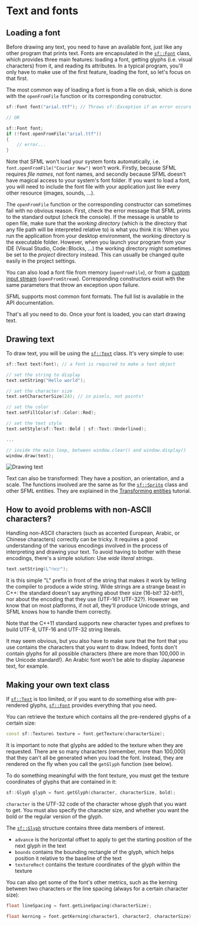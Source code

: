 # Text and fonts

## Loading a font

Before drawing any text, you need to have an available font, just like any other program that prints text.
Fonts are encapsulated in the [`sf::Font`](https://www.sfml-dev.org/documentation/3.0.0/classsf_1_1Font.php "sf::Font documentation") class, which provides three main features: loading a font, getting glyphs (i.e. visual characters) from it, and reading its attributes.
In a typical program, you'll only have to make use of the first feature, loading the font, so let's focus on that first.

The most common way of loading a font is from a file on disk, which is done with the `openFromFile` function or its corresponding constructor.

```cpp
sf::Font font("arial.ttf"); // Throws sf::Exception if an error occurs

// OR

sf::Font font;
if (!font.openFromFile("arial.ttf"))
{
    // error...
}
```

Note that SFML won't load your system fonts automatically, i.e. `font.openFromFile("Courier New")` won't work.
Firstly, because SFML requires _file names_, not font names, and secondly because SFML doesn't have magical access to your system's font folder.
If you want to load a font, you will need to include the font file with your application just like every other resource (images, sounds, ...).

The `openFromFile` function or the corresponding constructor can sometimes fail with no obvious reason.
First, check the error message that SFML prints to the standard output (check the console).
If the message is unable to open file, make sure that the _working directory_ (which is the directory that any file path will be interpreted relative to) is what you think it is: When you run the application from your desktop environment, the working directory is the executable folder.
However, when you launch your program from your IDE (Visual Studio, Code::Blocks, ...) the working directory might sometimes be set to the _project_ directory instead.
This can usually be changed quite easily in the project settings.

You can also load a font file from memory (`openFromFile`), or from a [custom input stream](https://www.sfml-dev.org/tutorials/2.6/system-stream.php "Input streams tutorial") (`openFromStream`).
Corresponding constructors exist with the same parameters that throw an exception upon failure.

SFML supports most common font formats.
The full list is available in the API documentation.

That's all you need to do.
Once your font is loaded, you can start drawing text.

## Drawing text

To draw text, you will be using the [`sf::Text`](https://www.sfml-dev.org/documentation/3.0.0/classsf_1_1Text.php "sf::Text documentation") class.
It's very simple to use:

```cpp
sf::Text text(font); // a font is required to make a text object

// set the string to display
text.setString("Hello world");

// set the character size
text.setCharacterSize(24); // in pixels, not points!

// set the color
text.setFillColor(sf::Color::Red);

// set the text style
text.setStyle(sf::Text::Bold | sf::Text::Underlined);

...

// inside the main loop, between window.clear() and window.display()
window.draw(text);
```

![](https://www.sfml-dev.org/tutorials/2.6/images/graphics-text-draw.png "Drawing text")

Text can also be transformed: They have a position, an orientation, and a scale.
The functions involved are the same as for the [`sf::Sprite`](https://www.sfml-dev.org/documentation/3.0.0/classsf_1_1Sprite.php "sf::Sprite documentation") class and other SFML entities.
They are explained in the [Transforming entities](https://www.sfml-dev.org/tutorials/2.6/graphics-transform.php "'Transforming entities' tutorial") tutorial.

## How to avoid problems with non-ASCII characters?

Handling non-ASCII characters (such as accented European, Arabic, or Chinese characters) correctly can be tricky.
It requires a good understanding of the various encodings involved in the process of interpreting and drawing your text.
To avoid having to bother with these encodings, there's a simple solution: Use _wide literal strings_.

```cpp
text.setString(L"יטאח");
```

It is this simple "L" prefix in front of the string that makes it work by telling the compiler to produce a wide string.
Wide strings are a strange beast in C++: the standard doesn't say anything about their size (16-bit? 32-bit?), nor about the encoding that they use (UTF-16? UTF-32?).
However we know that on most platforms, if not all, they'll produce Unicode strings, and SFML knows how to handle them correctly.

Note that the C++11 standard supports new character types and prefixes to build UTF-8, UTF-16 and UTF-32 string literals.

It may seem obvious, but you also have to make sure that the font that you use contains the characters that you want to draw.
Indeed, fonts don't contain glyphs for all possible characters (there are more than 100,000 in the Unicode standard!).
An Arabic font won't be able to display Japanese text, for example.

## Making your own text class

If [`sf::Text`](https://www.sfml-dev.org/documentation/3.0.0/classsf_1_1Text.php "sf::Text documentation") is too limited, or if you want to do something else with pre-rendered glyphs, [`sf::Font`](https://www.sfml-dev.org/documentation/3.0.0/classsf_1_1Font.php "sf::Font documentation") provides everything that you need.

You can retrieve the texture which contains all the pre-rendered glyphs of a certain size:

```cpp
const sf::Texture& texture = font.getTexture(characterSize);
```

It is important to note that glyphs are added to the texture when they are requested.
There are so many characters (remember, more than 100,000) that they can't all be generated when you load the font.
Instead, they are rendered on the fly when you call the `getGlyph` function (see below).

To do something meaningful with the font texture, you must get the texture coordinates of glyphs that are contained in it:

```cpp
sf::Glyph glyph = font.getGlyph(character, characterSize, bold);
```

`character` is the UTF-32 code of the character whose glyph that you want to get.
You must also specify the character size, and whether you want the bold or the regular version of the glyph.

The [`sf::Glyph`](https://www.sfml-dev.org/documentation/3.0.0/classsf_1_1Glyph.php "sf::Glyph documentation") structure contains three data members of interest.

- `advance` is the horizontal offset to apply to get the starting position of the next glyph in the text
- `bounds` contains the bounding rectangle of the glyph, which helps position it relative to the baseline of the text
- `textureRect` contains the texture coordinates of the glyph within the texture

You can also get some of the font's other metrics, such as the kerning between two characters or the line spacing (always for a certain character size):

```cpp
float lineSpacing = font.getLineSpacing(characterSize);

float kerning = font.getKerning(character1, character2, characterSize);
```
